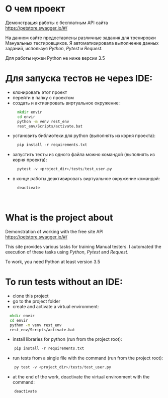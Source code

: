 # О чем проект
Демонстрация работы с бесплатным API сайта https://petstore.swagger.io/#/

На данном сайте предоставлены различные задания для тренировки Мануальных тестировщиков.
Я автоматизировала выполнение данных заданий, используя *Python*, *Pytest* и *Request*.

Для работы нужен Python не ниже версии 3.5

# Для запуска тестов не через IDE: 
- клонировать этот проект
- перейти в папку с проектом
- создать и активировать виртуальное окружение:
  ```cmd 
    mkdir envir
    cd envir
    python -m venv rest_env
    rest_env/Scripts/activate.bat
  ```
- установить библиотеки для python (выполнять из корня проекта):
  ```python 
    pip install -r requirements.txt
- запустить тесты из одного файла можно командой (выполнять из корня проекта):
  ```python   
    pytest -v <project_dir>/tests/test_user.py 
  ```
- в конце работы деактивировать виртуальное окружение командой: 
  ```cmd
    deactivate
  ```

<br>


# What is the project about
Demonstration of working with the free site API https://petstore.swagger.io/#/

This site provides various tasks for training Manual testers.
I automated the execution of these tasks using *Python*, *Pytest* and *Request*.

To work, you need Python at least version 3.5

# To run tests without an IDE:
- clone this project
- go to the project folder
- create and activate a virtual environment:
```cmd
  mkdir envir
  cd envir
  python -m venv rest_env
  rest_env/Scripts/activate.bat
```
- install libraries for python (run from the project root):
```python
    pip install -r requirements.txt
```
- run tests from a single file with the command (run from the project root):
```python
    py test -v <project_dir>/tests/test_user.py
```
- at the end of the work, deactivate the virtual environment with the command:
```cmd
    deactivate
```